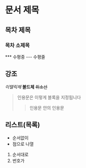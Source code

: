 # 문서 제목
## 목차 제목
### 목차 소제목
*** 수평중
--- 수평줄

## 강조
*이탤릭체*
**볼드체**
~~취소선~~

>인용문은 이렇게 블록을 지정됩니다
>> 인용문 안의 인용문

## 리스트(목록)
* 순서없이
* 점으로 나열

1. 순서대로
2. 번호가 
